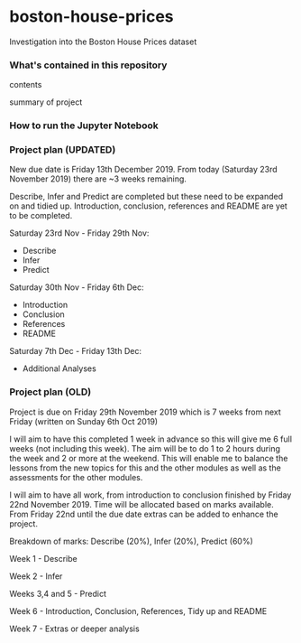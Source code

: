# boston-house-prices
Investigation into the Boston House Prices dataset 


### What's contained in this repository

contents

summary of project


### How to run the Jupyter Notebook

### Project plan (UPDATED)

New due date is Friday 13th December 2019. From today (Saturday 23rd November 2019) there are ~3 weeks remaining.

Describe, Infer and Predict are completed but these need to be expanded on and tidied up. Introduction, conclusion, references and README are yet to be completed.


Saturday 23rd Nov - Friday 29th Nov:
* Describe
* Infer
* Predict

Saturday 30th Nov - Friday 6th Dec:
* Introduction
* Conclusion 
* References
* README

Saturday 7th Dec - Friday 13th Dec:
* Additional Analyses



### Project plan (OLD)

Project is due on Friday 29th November 2019 which is 7 weeks from next Friday (written on Sunday 6th Oct 2019)

I will aim to have this completed 1 week in advance so this will give me 6 full weeks (not including this week). The aim will be to do 1 to 2 hours during the week and 2 or more at the weekend. This will enable me to balance the lessons from the new topics for this and the other modules as well as the assessments for the other modules.

I will aim to have all work, from introduction to conclusion finished by Friday 22nd November 2019. Time will be allocated based on marks available. From Friday 22nd until the due date extras can be added to enhance the project.

Breakdown of marks: Describe (20%), Infer (20%), Predict (60%)

Week 1 - Describe

Week 2 - Infer

Weeks 3,4 and 5 - Predict

Week 6 - Introduction, Conclusion, References, Tidy up and README

Week 7 - Extras or deeper analysis
